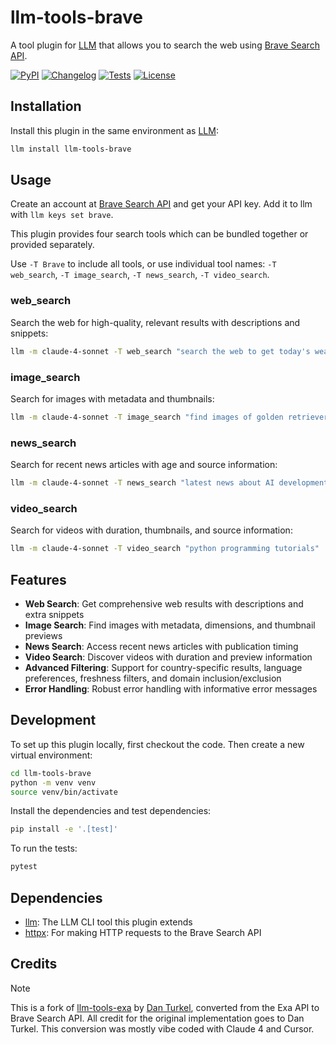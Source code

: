 # llm-tools-brave

A tool plugin for [LLM](https://llm.datasette.io/) that allows you to search the web using [Brave Search API](https://brave.com/search/api/).

[![PyPI](https://img.shields.io/pypi/v/llm-tools-brave.svg)](https://pypi.org/project/llm-tools-brave/)
[![Changelog](https://img.shields.io/github/v/release/daturkel/llm-tools-brave?include_prereleases&label=changelog)](https://github.com/daturkel/llm-tools-brave/releases)
[![Tests](https://github.com/daturkel/llm-tools-brave/actions/workflows/test.yml/badge.svg)](https://github.com/daturkel/llm-tools-brave/actions/workflows/test.yml)
[![License](https://img.shields.io/badge/license-Apache%202.0-blue.svg)](https://github.com/daturkel/llm-tools-brave/blob/main/LICENSE)

## Installation

Install this plugin in the same environment as [LLM](https://llm.datasette.io/):

```bash
llm install llm-tools-brave
```

## Usage

Create an account at [Brave Search API](https://api-dashboard.search.brave.com/) and get your API key. Add it to llm with `llm keys set brave`.

This plugin provides four search tools which can be bundled together or provided separately.

Use `-T Brave` to include all tools, or use individual tool names: `-T web_search`, `-T image_search`, `-T news_search`, `-T video_search`.

### web_search

Search the web for high-quality, relevant results with descriptions and snippets:

```bash
llm -m claude-4-sonnet -T web_search "search the web to get today's weather in nyc"
```

### image_search

Search for images with metadata and thumbnails:

```bash
llm -m claude-4-sonnet -T image_search "find images of golden retrievers"
```

### news_search

Search for recent news articles with age and source information:

```bash
llm -m claude-4-sonnet -T news_search "latest news about AI developments"
```

### video_search

Search for videos with duration, thumbnails, and source information:

```bash
llm -m claude-4-sonnet -T video_search "python programming tutorials"
```

## Features

- **Web Search**: Get comprehensive web results with descriptions and extra snippets
- **Image Search**: Find images with metadata, dimensions, and thumbnail previews
- **News Search**: Access recent news articles with publication timing
- **Video Search**: Discover videos with duration and preview information
- **Advanced Filtering**: Support for country-specific results, language preferences, freshness filters, and domain inclusion/exclusion
- **Error Handling**: Robust error handling with informative error messages

## Development

To set up this plugin locally, first checkout the code. Then create a new virtual environment:

```bash
cd llm-tools-brave
python -m venv venv
source venv/bin/activate
```

Install the dependencies and test dependencies:

```bash
pip install -e '.[test]'
```

To run the tests:

```bash
pytest
```

## Dependencies

- [llm](https://llm.datasette.io/): The LLM CLI tool this plugin extends
- [httpx](https://www.python-httpx.org/): For making HTTP requests to the Brave Search API

## Credits

> [!NOTE]
> This is a fork of [llm-tools-exa](https://github.com/daturkel/llm-tools-exa) by [Dan Turkel](https://github.com/daturkel), converted from the Exa API to Brave Search API. All credit for the original implementation goes to Dan Turkel. This conversion was mostly vibe coded with Claude 4 and Cursor.
